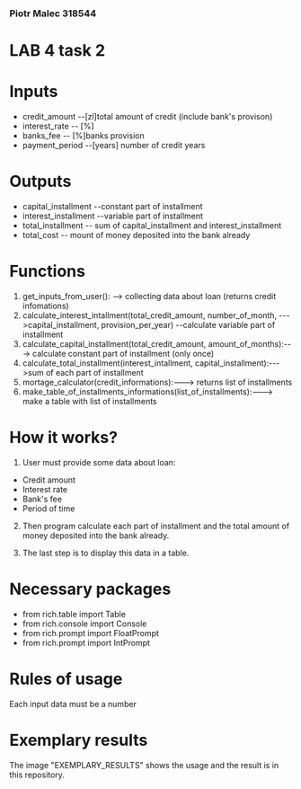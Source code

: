 ### Piotr Malec 318544

# LAB 4 task 2

# Inputs

* credit_amount --[zl]total amount of credit (include bank's provison)
* interest_rate -- [%]
* banks_fee     -- [%]banks provision
* payment_period --[years] number of credit years

# Outputs

* capital_installment  --constant part of installment
* interest_installment --variable part of installment
* total_installment    -- sum of capital_installment and interest_installment
* total_cost           -- mount of money deposited into the bank already

# Functions
1. get_inputs_from_user(): --> collecting data about loan (returns credit infomations)
2. calculate_interest_intallment(total_credit_amount, number_of_month, --->capital_installment, provision_per_year) --calculate variable part of installment
3. calculate_capital_installment(total_credit_amount, amount_of_months):---> calculate constant part of installment (only once)
4. calculate_total_installment(interest_intallment, capital_installment):--->sum of each part of installment
5. mortage_calculator(credit_informations):---> returns list of installments
6. make_table_of_installments_informations(list_of_installments):---> make a table with list of installments

# How it works?

1. User must provide some data about loan:

 * Credit amount
 * Interest rate
 * Bank's fee
 * Period of time 

  
2.  Then program calculate each part of installment and the total amount of money deposited into the bank already.

3. The last step is to display this data in a table.

# Necessary packages
* from rich.table import Table
* from rich.console import Console
* from rich.prompt import FloatPrompt
* from rich.prompt import IntPrompt

# Rules of usage

Each input data must be a number

# Exemplary results

The image "EXEMPLARY_RESULTS" shows the usage and the result is in this repository.

